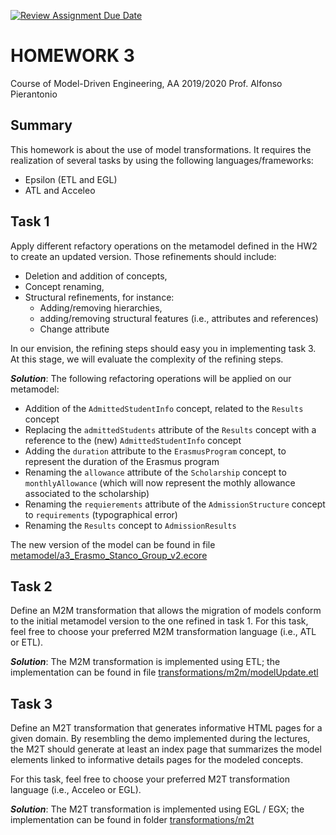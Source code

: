 [![Review Assignment Due Date](https://classroom.github.com/assets/deadline-readme-button-24ddc0f5d75046c5622901739e7c5dd533143b0c8e959d652212380cedb1ea36.svg)](https://classroom.github.com/a/O47z2U96)
# HOMEWORK 3 

Course of Model-Driven Engineering, AA 2019/2020 
Prof. Alfonso Pierantonio 

## Summary 

This homework is about the use of model transformations. It requires the realization of several tasks by using the following languages/frameworks: 

- Epsilon (ETL and EGL) 
- ATL and Acceleo 

## Task 1 

Apply different refactory operations on the metamodel defined in the HW2 to create an updated version. Those refinements should include: 

- Deletion and addition of concepts, 
- Concept renaming, 
- Structural refinements, for instance:  
  - Adding/removing hierarchies,  
  - adding/removing structural features (i.e., attributes and references)
  - Change attribute  

In our envision, the refining steps should easy you in implementing task 3. At this stage, we will evaluate the complexity of the refining steps. 

**_Solution_**: The following refactoring operations will be applied on our metamodel:

- Addition of the `AdmittedStudentInfo` concept, related to the `Results` concept
- Replacing the `admittedStudents` attribute of the `Results` concept with a reference to the (new) `AdmittedStudentInfo` concept
- Adding the `duration` attribute to the `ErasmusProgram` concept, to represent the duration of the Erasmus program
- Renaming the `allowance` attribute of the `Scholarship` concept to `monthlyAllowance` (which will now represent the mothly allowance associated to the scholarship)
- Renaming the `requierements` attribute of the `AdmissionStructure` concept to `requirements` (typographical error)
- Renaming the `Results` concept to `AdmissionResults`

The new version of the model can be found in file [metamodel/a3_Erasmo_Stanco_Group_v2.ecore](metamodel/a3_Erasmo_Stanco_Group_v2.ecore)

## Task 2 

Define an M2M transformation that allows the migration of models conform to the initial metamodel version to the one refined in task 1. For this task, feel free to choose your preferred M2M transformation language (i.e., ATL or ETL).

**_Solution_**: The M2M transformation is implemented using ETL; the implementation can be found in file [transformations/m2m/modelUpdate.etl](transformations/m2m/modelUpdate.etl)

## Task 3 

Define an M2T transformation that generates informative HTML pages for a given domain. By resembling the demo implemented during the lectures, the M2T should generate at least an index page that summarizes the model elements linked to informative details pages for the modeled concepts.  

For this task, feel free to choose your preferred M2T transformation language (i.e., Acceleo or EGL).

**_Solution_**: The M2T transformation is implemented using EGL / EGX; the implementation can be found in folder [transformations/m2t](transformations/m2t)
